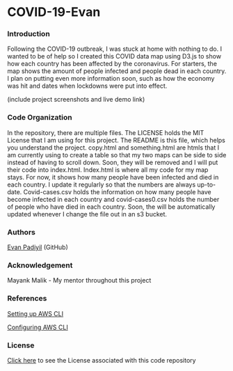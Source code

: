 # COVID-19-Evan

### Introduction
Following the COVID-19 outbreak, I was stuck at home with nothing to do. I wanted to be of help so I created this COVID data map using D3.js to show how each country has been affected by the coronavirus. For starters, the map shows the amount of people infected and people dead in each country. I plan on putting even more information soon, such as how the economy was hit and dates when lockdowns were put into effect.

(include project screenshots and live demo link)

### Code Organization
In the repository, there are multiple files. The LICENSE holds the MIT License that I am using for this project. The README is this file, which helps you understand the project. copy.html and something.html are htmls that I am currently using to create a table so that my two maps can be side to side instead of having to scroll down. Soon, they will be removed and I will put their code into index.html. Index.html is where all my code for my map stays. For now, it shows how many people have been infected and died in each country. I update it regularly so that the numbers are always up-to-date. Covid-cases.csv holds the information on how many people have become infected in each country and covid-cases0.csv holds the number of people who have died in each country. Soon, the will be automatically updated whenever I change the file out in an s3 bucket.

### Authors
[Evan Padiyil](https://github.com/evanpadiyil) (GitHub)

### Acknowledgement
Mayank Malik - My mentor throughout this project

### References
[Setting up AWS CLI](https://docs.aws.amazon.com/cli/latest/userguide/cli-chap-getting-set-up.html)

[Configuring AWS CLI](https://docs.aws.amazon.com/cli/latest/userguide/cli-chap-configure.html)

### License
[Click here](https://github.com/evanpadiyil/COVID-19-Evan/blob/master/LICENSE) to see the License associated with this code repository
